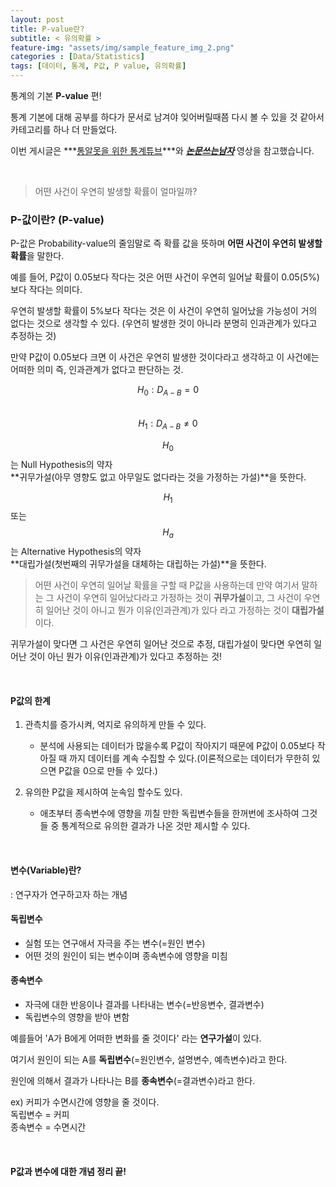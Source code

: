```yaml
---
layout: post
title: P-value란?
subtitle: < 유의확률 >
feature-img: "assets/img/sample_feature_img_2.png"
categories : [Data/Statistics]
tags: [데이터, 통계, P값, P value, 유의확률]
---
```


통계의 기본 **P-value** 편!


통계 기본에 대해 공부를 하다가 문서로 남겨야 잊어버릴때쯤 다시 볼 수 있을 것 같아서 카테고리를 하나 더 만들었다.

이번 게시글은 ***[통알못을 위한 통계튜브](
https://www.youtube.com/watch?v=5Xke4ao1g9E)***와 ***[논문쓰는남자](
https://www.youtube.com/watch?v=JWQ6She-fLY)*** 영상을 참고했습니다.

<br>

> 어떤 사건이 우연히 발생할 확률이 얼마일까?

### P-값이란? (P-value)

P-값은 Probability-value의 줄임말로 즉 확률 값을 뜻하며
**어떤 사건이 우연히 발생할 확률**을 말한다.

예를 들어, P값이 0.05보다 작다는 것은 어떤 사건이 우연히 일어날 확률이 0.05(5%)보다 작다는 의미다.


우연히 발생할 확률이 5%보다 작다는 것은 이 사건이 우연히 일어났을 가능성이 거의 없다는 것으로 생각할 수 있다. (우연히 발생한 것이 아니라 분명히 인과관계가 있다고 추정하는 것)


만약 P값이 0.05보다 크면 이 사건은 우연히 발생한 것이다라고 생각하고 이 사건에는 어떠한 의미 즉, 인과관계가 없다고 판단하는 것.

$$H_{0} : D_{A-B} = 0$$<br> 
$$H_{1} : D_{A-B} \ne 0$$

$$H_{0}$$는 Null Hypothesis의 약자<br> 
**귀무가설(아무 영향도 없고 아무일도 없다라는 것을 가정하는 가설)**을 뜻한다.


$$H_{1}$$ 또는 $$H_{a}$$는 Alternative Hypothesis의 약자<br> 
**대립가설(첫번째의 귀무가설을 대체하는 대립하는 가설)**을 뜻한다.

> 어떤 사건이 우연히 일어날 확률을 구할 때 P값을 사용하는데 만약 여기서 말하는 그 사건이 우연히 일어났다라고 가정하는 것이 **귀무가설**이고, 그 사건이 우연히 일어난 것이 아니고 뭔가 이유(인과관계)가 있다 라고 가정하는 것이 **대립가설**이다.

귀무가설이 맞다면 그 사건은 우연히 일어난 것으로 추정, 대립가설이 맞다면 우연히 일어난 것이 아닌 뭔가 이유(인과관계)가 있다고 추정하는 것!

<br>

#### P값의 한계

1) 관측치를 증가시켜, 억지로 유의하게 만들 수 있다.
	- 분석에 사용되는 데이터가 많을수록 P값이 작아지기 때문에 P값이 0.05보다 작아질 때 까지 데이터를 계속 수집할 수 있다.(이론적으로는 데이터가 무한히 있으면 P값을 0으로 만들 수 있다.)

2) 유의한 P값을 제시하여 눈속임 할수도 있다.
	- 애초부터 종속변수에 영향을 끼칠 만한 독립변수들을 한꺼번에 조사하여 그것들 중 통계적으로 유의한 결과가 나온 것만 제시할 수 있다.

<br>

#### 변수(Variable)란?
: 연구자가 연구하고자 하는 개념

#### 독립변수 
- 실험 또는 연구애서 자극을 주는 변수(=원인 변수)
- 어떤 것의 원인이 되는 변수이며 종속변수에 영향을 미침

#### 종속변수 
- 자극에 대한 반응이나 결과를 나타내는 변수(=반응변수, 결과변수)
- 독립변수의 영향을 받아 변함

예를들어 'A가 B에게 어떠한 변화를 줄 것이다' 라는 **연구가설**이 있다.

여기서 원인이 되는 A를 **독립변수**(=원인변수, 설명변수, 예측변수)라고 한다.

원인에 의해서 결과가 나타나는 B를 **종속변수**(=결과변수)라고 한다.


ex) 커피가 수면시간에 영향을 줄 것이다.<br>
독립변수 = 커피<br>
종속변수 = 수면시간

<br>


#### P값과 변수에 대한 개념 정리 끝!


